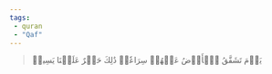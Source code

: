 ```yaml
---
tags: 
 - quran 
 - "Qaf"
---
```


> يَوۡمَ تَشَقَّقُ ٱلۡأَرۡضُ عَنۡهُمۡ سِرَاعٗاۚ ذَٰلِكَ حَشۡرٌ عَلَيۡنَا يَسِيرٞ
